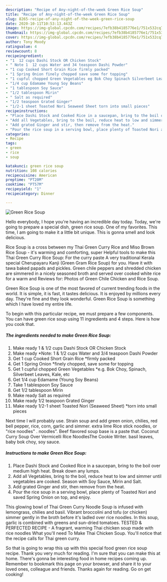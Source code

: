 ```yaml
---
description: "Recipe of Any-night-of-the-week Green Rice Soup"
title: "Recipe of Any-night-of-the-week Green Rice Soup"
slug: 8265-recipe-of-any-night-of-the-week-green-rice-soup
date: 2020-10-11T10:53:13.443Z
image: https://img-global.cpcdn.com/recipes/7efb38b4185776e1/751x532cq70/green-rice-soup-recipe-main-photo.jpg
thumbnail: https://img-global.cpcdn.com/recipes/7efb38b4185776e1/751x532cq70/green-rice-soup-recipe-main-photo.jpg
cover: https://img-global.cpcdn.com/recipes/7efb38b4185776e1/751x532cq70/green-rice-soup-recipe-main-photo.jpg
author: Tony Moody
ratingvalue: 4
reviewcount: 8
recipeingredient:
- "1  12 cups Dashi Stock OR Chicken Stock"
- " Note 1  12 cups Water and 34 teaspoon Dashi Powder"
- "1 cup Cooked Short Grain Rice firmly packed"
- "1 Spring Onion finely chopped save some for topping"
- "1 cupful chopped Green Vegetables eg Bok Choy Spinach Silverbeet Leaves Kale etc"
- "1/4 cup Edamame Young Soy Beans"
- "1 tablespoon Soy Sauce"
- "1/2 tablespoon Mirin"
- " Salt as required"
- "1/2 teaspoon Grated Ginger"
- "1/2-1 sheet Toasted Nori Seaweed Sheet torn into small pieces"
recipeinstructions:
- "Place Dashi Stock and Cooked Rice in a saucepan, bring to the boil over medium high heat. Break down any lumps."
- "Add all Vegetables, bring to the boil, reduce heat to low and simmer until vegetables are cooked. Season with Soy Sauce, Mirin and Salt."
- "Add grated Ginger and stir, then remove from the heat."
- "Pour the rice soup in a serving bowl, place plenty of Toasted Nori and saved Spring Onion on top, and enjoy."
categories:
- Recipe
tags:
- green
- rice
- soup

katakunci: green rice soup 
nutrition: 108 calories
recipecuisine: American
preptime: "PT20M"
cooktime: "PT57M"
recipeyield: "1"
recipecategory: Dinner

---
```



![Green Rice Soup](https://img-global.cpcdn.com/recipes/7efb38b4185776e1/751x532cq70/green-rice-soup-recipe-main-photo.jpg)

Hello everybody, I hope you're having an incredible day today. Today, we're going to prepare a special dish, green rice soup. One of my favorites. This time, I am going to make it a little bit unique. This is gonna smell and look delicious.

Rice Soup is a cross between my Thai Green Curry Rice and Miso Brown Rice Soup - it&#39;s warming and comforting, super Helpful tools to make this Thai Green Curry Rice Soup: For the curry paste A very traditional Kerala special Cherupayaru Kanji (Green Gram Rice Soup) for you. Have it with tawa baked papads and pickles. Green chile peppers and shredded chicken are simmered in a nicely seasoned broth and served over cooked white rice for a warm and Reviews for: Photos of Green Chile Chicken and Rice Soup.

Green Rice Soup is one of the most favored of current trending foods in the world. It is simple, it is fast, it tastes delicious. It is enjoyed by millions every day. They're fine and they look wonderful. Green Rice Soup is something which I have loved my entire life.


To begin with this particular recipe, we must prepare a few components. You can have green rice soup using 11 ingredients and 4 steps. Here is how you cook that.

<!--inarticleads1-->

##### The ingredients needed to make Green Rice Soup:

1. Make ready 1 &amp; 1/2 cups Dashi Stock OR Chicken Stock
1. Make ready  *Note: 1 &amp; 1/2 cups Water and 3/4 teaspoon Dashi Powder
1. Get 1 cup Cooked Short Grain Rice *firmly packed
1. Get 1 Spring Onion *finely chopped, save some for topping
1. Get 1 cupful chopped Green Vegetables *e.g. Bok Choy, Spinach, Silverbeet Leaves, Kale, etc
1. Get 1/4 cup Edamame (Young Soy Beans)
1. Take 1 tablespoon Soy Sauce
1. Get 1/2 tablespoon Mirin
1. Make ready  Salt as required
1. Make ready 1/2 teaspoon Grated Ginger
1. Make ready 1/2-1 sheet Toasted Nori (Seaweed Sheet) *torn into small pieces


Next time I will probably use. Strain soup and add green onion, chilies, red bell pepper, rice, corn, garlic and simmer. extra lime Rice stick noodles, or &#34;rice noodles&#34; . noodles&#34;. Beef flavored soup base is a paste that. Coconut Curry Soup Over Vermicelli Rice NoodlesThe Cookie Writer. basil leaves, baby bok choy, soy sauce. 

<!--inarticleads2-->

##### Instructions to make Green Rice Soup:

1. Place Dashi Stock and Cooked Rice in a saucepan, bring to the boil over medium high heat. Break down any lumps.
1. Add all Vegetables, bring to the boil, reduce heat to low and simmer until vegetables are cooked. Season with Soy Sauce, Mirin and Salt.
1. Add grated Ginger and stir, then remove from the heat.
1. Pour the rice soup in a serving bowl, place plenty of Toasted Nori and saved Spring Onion on top, and enjoy.


This glowing bowl of Thai Green Curry Noodle Soup is infused with lemongrass, chilies and basil. Vibrant broccolini and tofu (or chicken) simmer gently in the broth before it&#39;s ladled over rice noodles. In this soup, garlic is combined with greens and sun-dried tomatoes. TESTED &amp; PERFECTED RECIPE - A fragrant, warming Thai chicken soup made with rice noodles What you&#39;ll need To Make Thai Chicken Soup. You&#39;ll notice that the recipe calls for Thai green curry. 

So that is going to wrap this up with this special food green rice soup recipe. Thank you very much for reading. I'm sure that you can make this at home. There's gonna be interesting food in home recipes coming up. Remember to bookmark this page on your browser, and share it to your loved ones, colleague and friends. Thanks again for reading. Go on get cooking!
